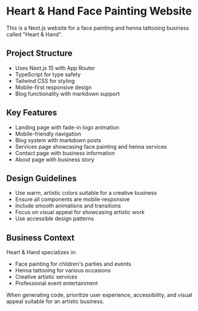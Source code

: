 <!-- Use this file to provide workspace-specific custom instructions to Copilot. For more details, visit https://code.visualstudio.com/docs/copilot/copilot-customization#_use-a-githubcopilotinstructionsmd-file -->

# Heart & Hand Face Painting Website

This is a Next.js website for a face painting and henna tattooing business called "Heart & Hand".

## Project Structure
- Uses Next.js 15 with App Router
- TypeScript for type safety
- Tailwind CSS for styling
- Mobile-first responsive design
- Blog functionality with markdown support

## Key Features
- Landing page with fade-in logo animation
- Mobile-friendly navigation
- Blog system with markdown posts
- Services page showcasing face painting and henna services
- Contact page with business information
- About page with business story

## Design Guidelines
- Use warm, artistic colors suitable for a creative business
- Ensure all components are mobile-responsive
- Include smooth animations and transitions
- Focus on visual appeal for showcasing artistic work
- Use accessible design patterns

## Business Context
Heart & Hand specializes in:
- Face painting for children's parties and events
- Henna tattooing for various occasions
- Creative artistic services
- Professional event entertainment

When generating code, prioritize user experience, accessibility, and visual appeal suitable for an artistic business.
